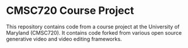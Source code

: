 # CMSC720 Course Project

This repository contains code from a course project at the University of Maryland (CMSC720). It contains code forked from various open source generative video and video editing frameworks.
